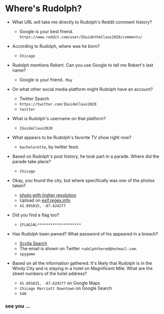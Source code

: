 # Where's Rudolph?

- What URL will take me directly to Rudolph's Reddit comment history?

	- Google is your best friend. `https://www.reddit.com/user/IGuidetheClaus2020/comments/`

- According to Rudolph, where was he born?

	- `Chicago`

- Rudolph mentions Robert.  Can you use Google to tell me Robert's last name?

	- Google is your friend.. `May`

- On what other social media platform might Rudolph have an account?

	- Twitter Search
	- `https://twitter.com/IGuideClaus2020`
	- `twitter`

- What is Rudolph's username on that platform?

	- `IGuideClaus2020`

- What appears to be Rudolph's favorite TV show right now?

	- `bachelorette`, by twitter feed.

- Based on Rudolph's post history, he took part in a parade.  Where did the parade take place?

	- `Chicago`

- Okay, you found the city, but where specifically was one of the photos taken?

	- [photo with higher resolution](https://twitter.com/IGuideClaus2020/status/1331615839318138883)
	- Upload on [exif.regex.info](http://exif.regex.info)
	- `41.891815, -87.624277`

- Did you find a flag too?

	- `{FLAG}AL********************`

- Has Rudolph been pwned? What password of his appeared in a breach?

	- [Scylla Search](https://scylla.sh/api)
	- The email is shown on Twitter `rudolphthered@hotmail.com`.
	- `spygame`

- Based on all the information gathered.  It's likely that Rudolph is in the Windy City and is staying in a hotel on Magnificent Mile.  What are the street numbers of the hotel address?

	- `41.891815, -87.624277` on Google Maps
	- `Chicago Marriott Downtown` on Google Search
	- `540`




### see you ...
